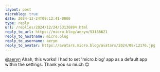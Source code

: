 ```yaml
---
layout: post
microblog: true
date: 2024-12-24T09:12:41-0000
type: reply
url: /replies/2024/12/24/53136894.html
reply_to_url: https://micro.blog/aeryn/53136621
reply_to_hostname: micro.blog
reply_to_username: aeryn
reply_to_avatar: https://avatars.micro.blog/avatars/2024/08/12176.jpg
---
```

<p><a href="https://micro.blog/aeryn">@aeryn</a> Ahah, this works! I had to set 'micro.blog' app as a default app within the settings. Thank you so much 😊 </p>
